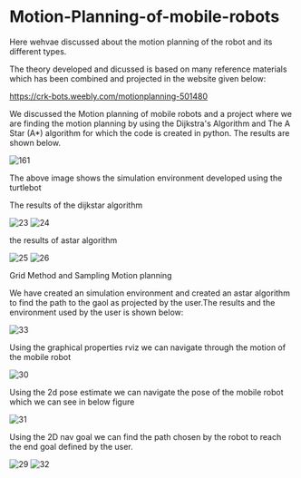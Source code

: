 # Motion-Planning-of-mobile-robots

Here wehvae discussed about the motion planning of the robot and its different types.

The  theory developed and dicussed is based on many reference materials which has been combined and projected in the website given below: 

https://crk-bots.weebly.com/motionplanning-501480

We discussed the 
Motion planning of mobile robots and a project where  we are finding the motion planning by using the Dijkstra's Algorithm and The A Star (A*) algorithm for 
which the code is created in python. The results are shown below.

![161](https://user-images.githubusercontent.com/53141800/110339796-8f9a7180-804e-11eb-832f-4ea974260a72.PNG)

The above image shows the simulation environment developed using the turtlebot 

The results of the dijkstar algorithm 

![23](https://user-images.githubusercontent.com/53141800/110340962-d89ef580-804f-11eb-8241-3cb581490fa8.PNG)
![24](https://user-images.githubusercontent.com/53141800/110340966-da68b900-804f-11eb-837e-656a00943a11.PNG)

the results of astar algorithm

![25](https://user-images.githubusercontent.com/53141800/110341137-084dfd80-8050-11eb-9c81-de3fb3111664.PNG)
![26](https://user-images.githubusercontent.com/53141800/110341144-097f2a80-8050-11eb-85ca-ff2264f654eb.PNG)

Grid Method and Sampling Motion planning

We have created an simulation environment and created an astar algorithm to find the path to the gaol as projected by the user.The results and the environment used by the user is shown below:

![33](https://user-images.githubusercontent.com/53141800/110341504-67ac0d80-8050-11eb-86da-61ecbed7f157.PNG)

Using the graphical properties rviz we can navigate through the motion of the mobile robot

![30](https://user-images.githubusercontent.com/53141800/110341496-667ae080-8050-11eb-97c9-9dad94572ccc.PNG)

Using the 2d pose estimate we can navigate the pose of the mobile robot which we can see in below figure

![31](https://user-images.githubusercontent.com/53141800/110341500-67137700-8050-11eb-8ba2-0975d82405b6.PNG)

Using the 2D nav goal we can find the path chosen by the robot to reach the end goal defined by the user.

![29](https://user-images.githubusercontent.com/53141800/110341489-64b11d00-8050-11eb-8982-91ae5c79cc08.PNG)
![32](https://user-images.githubusercontent.com/53141800/110341503-67ac0d80-8050-11eb-8465-452d9b237c70.PNG)









